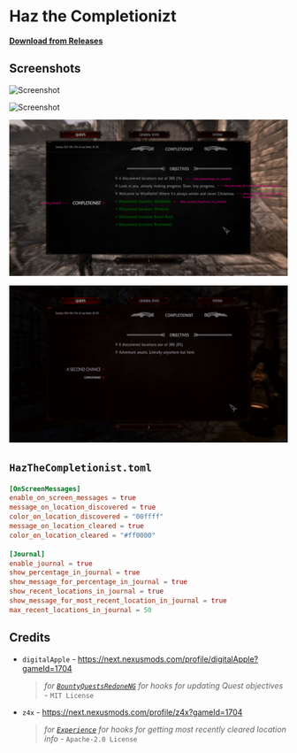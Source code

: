 # Haz the Completionizt

**[Download from Releases](https://github.com/MrowrMisc/HazTheCompletionizt/releases)**

## Screenshots

![Screenshot](screenshots/Started-Completionist.png)

![Screenshot](screenshots/OnScreenMessage-LocationDiscovered.png)

![Screenshot](screenshots/annotated/AnnotatedJournal.png)

![Screenshot](screenshots/MaraStatue.png)

## `HazTheCompletionist.toml`

```toml
[OnScreenMessages]
enable_on_screen_messages = true
message_on_location_discovered = true
color_on_location_discovered = "00ffff"
message_on_location_cleared = true
color_on_location_cleared = "#ff0000"

[Journal]
enable_journal = true
show_percentage_in_journal = true
show_message_for_percentage_in_journal = true
show_recent_locations_in_journal = true
show_message_for_most_recent_location_in_journal = true
max_recent_locations_in_journal = 50
```

## Credits

- `digitalApple` - https://next.nexusmods.com/profile/digitalApple?gameId=1704
  > _for [`BountyQuestsRedoneNG`](https://github.com/digital-apple/BountyQuestsRedoneNG) for hooks for updating Quest objectives_ - `MIT License`
- `z4x` - https://next.nexusmods.com/profile/z4x?gameId=1704
  > _for [`Experience`](https://github.com/zax-ftw/Experience) for hooks for getting most recently cleared location info_ - `Apache-2.0 License`